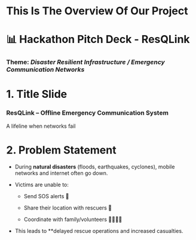 # This Is The Overview Of Our Project
# 📊 Hackathon Pitch Deck - ResQLink
### **Theme**: _Disaster Resilient Infrastructure / Emergency Communication Networks_
# 1. Title Slide
### **ResQLink – Offline Emergency Communication System**
 A lifeline when networks fail
# 2. Problem Statement
   * During **natural disasters** (floods, earthquakes, cyclones), mobile networks and internet often go down.
   * Victims are unable to:

        * Send SOS alerts 🚨


        * Share their location with rescuers 📍


        * Coordinate with family/volunteers 👨‍👩‍👧‍👦

   * This leads to **delayed rescue operations and increased casualties.